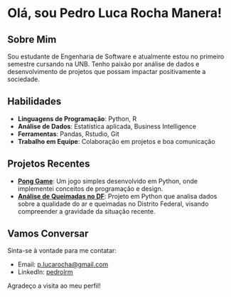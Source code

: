 # Olá, sou Pedro Luca Rocha Manera!

## Sobre Mim
Sou estudante de Engenharia de Software e atualmente estou no primeiro semestre cursando na UNB. Tenho paixão por análise de dados e desenvolvimento de projetos que possam impactar positivamente a sociedade.

## Habilidades
- **Linguagens de Programação**: Python, R
- **Análise de Dados**: Estatística aplicada, Business Intelligence
- **Ferramentas**: Pandas, Rstudio, Git
- **Trabalho em Equipe**: Colaboração em projetos e boa comunicação

## Projetos Recentes
- **[Pong Game](https://github.com/pedrolrm/pong_game)**: Um jogo simples desenvolvido em Python, onde implementei conceitos de programação e design.
- **[Análise de Queimadas no DF](https://github.com/pedrolrm/analise-ar-brasilia)**: Projeto em Python que analisa dados sobre a qualidade do ar e queimadas no Distrito Federal, visando compreender a gravidade da situação recente.

## Vamos Conversar
Sinta-se à vontade para me contatar:
- Email: [p.lucarocha@gmail.com](mailto:p.lucarocha@gmail.com)
- LinkedIn: [pedrolrm](https://www.linkedin.com/in/pedrolrm)

Agradeço a visita ao meu perfil!
